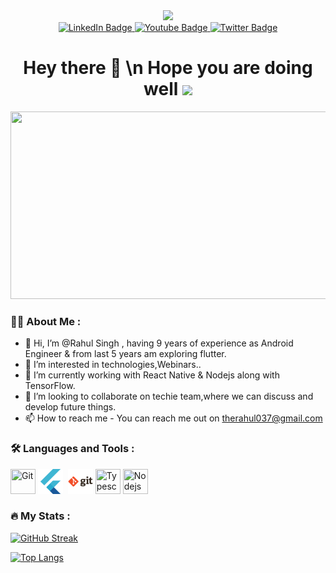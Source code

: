 <div id="header" align="center">
  <img src="https://media.giphy.com/media/M9gbBd9nbDrOTu1Mqx/giphy.gif" width="100"/>
  <div id="badges align="center">
  <a href="https://in.linkedin.com/in/rahul-singh-61bb17a0">
    <img src="https://img.shields.io/badge/LinkedIn-blue?style=for-the-badge&logo=linkedin&logoColor=white" alt="LinkedIn Badge"/>
  </a>
  <a href="your-youtube-URL">
    <img src="https://img.shields.io/badge/YouTube-red?style=for-the-badge&logo=youtube&logoColor=white" alt="Youtube Badge"/>
  </a>
  <a href="your-twitter-URL">
    <img src="https://img.shields.io/badge/Twitter-blue?style=for-the-badge&logo=twitter&logoColor=white" alt="Twitter Badge"/>
  </a>
</div>
  <h1>
  Hey there 🤗 \n Hope you are doing well 
  <img src="https://media.giphy.com/media/hvRJCLFzcasrR4ia7z/giphy.gif" width="30px"/>
</h1>
  <div align="center">
  <img src="https://media.giphy.com/media/dWesBcTLavkZuG35MI/giphy.gif" width="700" height="300"/>
</div>
</div>


### :man_technologist: About Me :
- 👋 Hi, I’m @Rahul Singh , having 9 years of experience as Android Engineer & from last 5 years am exploring flutter.
- 👀 I’m interested in technologies,Webinars..
- 🌱 I’m currently working with React Native & Nodejs along with TensorFlow.
- 💞️ I’m looking to collaborate on techie team,where we can discuss and develop future things.
- 📫 How to reach me - You can reach me out on therahul037@gmail.com

### :hammer_and_wrench: Languages and Tools :
<div>
  <img src="https://uxwing.com/wp-content/themes/uxwing/download/brands-and-social-media/android-icon.svg" title="Git" **alt="Git" width="40" height="40"/>
  <img src="https://github.com/devicons/devicon/blob/master/icons/flutter/flutter-original.svg" title="Flutter" alt="Flutter" width="40" height="40"/>&nbsp;
  <img src="https://github.com/devicons/devicon/blob/master/icons/git/git-original-wordmark.svg" title="Git" **alt="Git" width="40" height="40"/>
  <img src="https://upload.wikimedia.org/wikipedia/commons/4/4c/Typescript_logo_2020.svg" title="Typescript" **alt="Ts" width="40" height="40"/>
  <img src="https://cdn.iconscout.com/icon/free/png-256/free-nodejs-logo-icon-download-in-svg-png-gif-file-formats--social-media-brand-pack-logos-icons-9631085.png?f=webp&w=256" title="Nodejs" **alt="Node" width="40" height="40"/>
</div>

### :fire: My Stats :
[![GitHub Streak](http://github-readme-streak-stats.herokuapp.com?user=rahulx037&theme=dark&background=000000)](https://git.io/streak-stats)

[![Top Langs](https://github-readme-stats.vercel.app/api/top-langs/?username=rahulx037&layout=compact&theme=vision-friendly-dark)](https://github.com/anuraghazra/github-readme-stats)



<!---
rahulx037/rahulx037 is a ✨ special ✨ repository because its `README.md` (this file) appears on your GitHub profile.
You can click the Preview link to take a look at your changes.
--->
